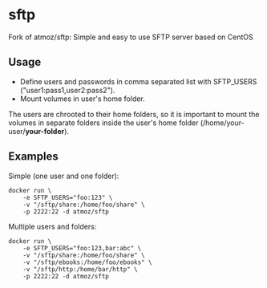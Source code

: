 sftp
====

Fork of atmoz/sftp:
Simple and easy to use SFTP server based on CentOS

Usage
-----

- Define users and passwords in comma separated list with SFTP_USERS ("user1:pass1,user2:pass2").
- Mount volumes in user's home folder.

The users are chrooted to their home folders, so it is important to mount the volumes in separate folders inside the user's home folder (/home/your-user/**your-folder**).

Examples
--------

Simple (one user and one folder):

```
docker run \
    -e SFTP_USERS="foo:123" \
    -v "/sftp/share:/home/foo/share" \
    -p 2222:22 -d atmoz/sftp
```

Multiple users and folders:

```
docker run \
    -e SFTP_USERS="foo:123,bar:abc" \
    -v "/sftp/share:/home/foo/share" \
    -v "/sftp/ebooks:/home/foo/ebooks" \
    -v "/sftp/http:/home/bar/http" \
    -p 2222:22 -d atmoz/sftp
```

